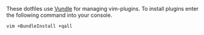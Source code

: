 These dotfiles use [Vundle](https://github.com/gmarik/vundle) for managing
vim-plugins. To install plugins enter the following command into your console.

```shell
vim +BundleInstall +qall
```
